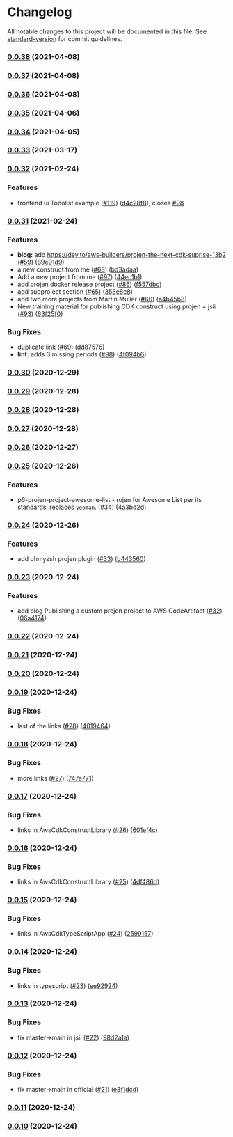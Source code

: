 # Changelog

All notable changes to this project will be documented in this file. See [standard-version](https://github.com/conventional-changelog/standard-version) for commit guidelines.

### [0.0.38](https://github.com/p6m7g8/awesome-projen/compare/v0.0.37...v0.0.38) (2021-04-08)

### [0.0.37](https://github.com/p6m7g8/awesome-projen/compare/v0.0.36...v0.0.37) (2021-04-08)

### [0.0.36](https://github.com/p6m7g8/awesome-projen/compare/v0.0.35...v0.0.36) (2021-04-08)

### [0.0.35](https://github.com/p6m7g8/awesome-projen/compare/v0.0.34...v0.0.35) (2021-04-06)

### [0.0.34](https://github.com/p6m7g8/awesome-projen/compare/v0.0.33...v0.0.34) (2021-04-05)

### [0.0.33](https://github.com/p6m7g8/awesome-projen/compare/v0.0.32...v0.0.33) (2021-03-17)

### [0.0.32](https://github.com/p6m7g8/awesome-projen/compare/v0.0.31...v0.0.32) (2021-02-24)


### Features

* frontend ui Todolist example  ([#119](https://github.com/p6m7g8/awesome-projen/issues/119)) ([d4c28f8](https://github.com/p6m7g8/awesome-projen/commit/d4c28f87af3d198719d35a88fb4c5bdf0a8bbf28)), closes [#98](https://github.com/p6m7g8/awesome-projen/issues/98)

### [0.0.31](https://github.com/p6m7g8/awesome-projen/compare/v0.0.30...v0.0.31) (2021-02-24)


### Features

* **blog:** add https://dev.to/aws-builders/projen-the-next-cdk-suprise-13b2 ([#59](https://github.com/p6m7g8/awesome-projen/issues/59)) ([89e91d9](https://github.com/p6m7g8/awesome-projen/commit/89e91d9b40d5fea271e96cfc951a6b000529e27c))
* a new construct from me ([#68](https://github.com/p6m7g8/awesome-projen/issues/68)) ([bd3adaa](https://github.com/p6m7g8/awesome-projen/commit/bd3adaa73178d75aa3d774bc1946710974c4feac))
* Add a new project from me ([#97](https://github.com/p6m7g8/awesome-projen/issues/97)) ([44ec1b1](https://github.com/p6m7g8/awesome-projen/commit/44ec1b1c053beb9d1d8882e56a653b35e7a166a8))
* add projen docker release project ([#86](https://github.com/p6m7g8/awesome-projen/issues/86)) ([f557dbc](https://github.com/p6m7g8/awesome-projen/commit/f557dbc081cb2a17cbeda8ca2f9aa168c6bc592f))
* add subproject section ([#65](https://github.com/p6m7g8/awesome-projen/issues/65)) ([358e8c8](https://github.com/p6m7g8/awesome-projen/commit/358e8c802a669eaf7099e6b97132f675ca03a901))
* add two more projects from Martin Muller ([#60](https://github.com/p6m7g8/awesome-projen/issues/60)) ([a4b45b8](https://github.com/p6m7g8/awesome-projen/commit/a4b45b83b282ecd9dee15f74d19bf93ed3c37820))
* New training material for publishing CDK construct using projen + jsii ([#93](https://github.com/p6m7g8/awesome-projen/issues/93)) ([63f25f0](https://github.com/p6m7g8/awesome-projen/commit/63f25f06127ada6719cbca7ca4e49e1572c1a0fe))


### Bug Fixes

* duplicate link ([#69](https://github.com/p6m7g8/awesome-projen/issues/69)) ([dd87576](https://github.com/p6m7g8/awesome-projen/commit/dd8757662fea341cf1ecdb581c68a029a3d96d11))
* **lint:** adds 3 missing periods ([#98](https://github.com/p6m7g8/awesome-projen/issues/98)) ([4f094b6](https://github.com/p6m7g8/awesome-projen/commit/4f094b6aefd3f8761c53a0b75cee6c6e31843371))

### [0.0.30](https://github.com/p6m7g8/awesome-projen/compare/v0.0.29...v0.0.30) (2020-12-29)

### [0.0.29](https://github.com/p6m7g8/awesome-projen/compare/v0.0.28...v0.0.29) (2020-12-28)

### [0.0.28](https://github.com/p6m7g8/awesome-projen/compare/v0.0.27...v0.0.28) (2020-12-28)

### [0.0.27](https://github.com/p6m7g8/awesome-projen/compare/v0.0.26...v0.0.27) (2020-12-28)

### [0.0.26](https://github.com/p6m7g8/awesome-projen/compare/v0.0.25...v0.0.26) (2020-12-27)

### [0.0.25](https://github.com/p6m7g8/awesome-projen/compare/v0.0.24...v0.0.25) (2020-12-26)


### Features

* p6-projen-project-awesome-list - rojen for Awesome List per its standards, replaces `yeoman`. ([#34](https://github.com/p6m7g8/awesome-projen/issues/34)) ([4a3bd2d](https://github.com/p6m7g8/awesome-projen/commit/4a3bd2dfe6c460e2c919941054b4cf51bafe408d))

### [0.0.24](https://github.com/p6m7g8/awesome-projen/compare/v0.0.23...v0.0.24) (2020-12-26)


### Features

* add ohmyzsh projen plugin ([#33](https://github.com/p6m7g8/awesome-projen/issues/33)) ([b443560](https://github.com/p6m7g8/awesome-projen/commit/b4435609ed2afedf11980be9757c275584be3c35))

### [0.0.23](https://github.com/p6m7g8/awesome-projen/compare/v0.0.22...v0.0.23) (2020-12-24)


### Features

* add blog Publishing a custom projen project to AWS CodeArtifact ([#32](https://github.com/p6m7g8/awesome-projen/issues/32)) ([06a4174](https://github.com/p6m7g8/awesome-projen/commit/06a4174194de4b441436761f7af22dd30b61854c))

### [0.0.22](https://github.com/p6m7g8/awesome-projen/compare/v0.0.21...v0.0.22) (2020-12-24)

### [0.0.21](https://github.com/p6m7g8/awesome-projen/compare/v0.0.20...v0.0.21) (2020-12-24)

### [0.0.20](https://github.com/p6m7g8/awesome-projen/compare/v0.0.19...v0.0.20) (2020-12-24)

### [0.0.19](https://github.com/p6m7g8/awesome-projen/compare/v0.0.18...v0.0.19) (2020-12-24)


### Bug Fixes

* last of the links ([#28](https://github.com/p6m7g8/awesome-projen/issues/28)) ([4019464](https://github.com/p6m7g8/awesome-projen/commit/401946466c8ed41eb6d8e7234b8b6eb3393bb2f9))

### [0.0.18](https://github.com/p6m7g8/awesome-projen/compare/v0.0.17...v0.0.18) (2020-12-24)


### Bug Fixes

* more links ([#27](https://github.com/p6m7g8/awesome-projen/issues/27)) ([747a771](https://github.com/p6m7g8/awesome-projen/commit/747a7716ebd77489cc54caf118852e34182531cf))

### [0.0.17](https://github.com/p6m7g8/awesome-projen/compare/v0.0.16...v0.0.17) (2020-12-24)


### Bug Fixes

* links in AwsCdkConstructLibrary ([#26](https://github.com/p6m7g8/awesome-projen/issues/26)) ([601ef4c](https://github.com/p6m7g8/awesome-projen/commit/601ef4c912c06ed840cc8206377783e1fec2bbdf))

### [0.0.16](https://github.com/p6m7g8/awesome-projen/compare/v0.0.15...v0.0.16) (2020-12-24)


### Bug Fixes

* links in AwsCdkConstructLibrary ([#25](https://github.com/p6m7g8/awesome-projen/issues/25)) ([4df486d](https://github.com/p6m7g8/awesome-projen/commit/4df486de67874b31782e96f900e58e234870234f))

### [0.0.15](https://github.com/p6m7g8/awesome-projen/compare/v0.0.14...v0.0.15) (2020-12-24)


### Bug Fixes

* links in AwsCdkTypeScriptApp ([#24](https://github.com/p6m7g8/awesome-projen/issues/24)) ([2599157](https://github.com/p6m7g8/awesome-projen/commit/259915725cc69f609aae797f4eb38659799e6607))

### [0.0.14](https://github.com/p6m7g8/awesome-projen/compare/v0.0.13...v0.0.14) (2020-12-24)


### Bug Fixes

* links in typescript ([#23](https://github.com/p6m7g8/awesome-projen/issues/23)) ([ee92924](https://github.com/p6m7g8/awesome-projen/commit/ee92924939479fe384aa0640cba0167a1c4c10d0))

### [0.0.13](https://github.com/p6m7g8/awesome-projen/compare/v0.0.12...v0.0.13) (2020-12-24)


### Bug Fixes

* fix master->main in jsii ([#22](https://github.com/p6m7g8/awesome-projen/issues/22)) ([98d2a1a](https://github.com/p6m7g8/awesome-projen/commit/98d2a1a117f266a0031da5c0c9b324e24db59c6f))

### [0.0.12](https://github.com/p6m7g8/awesome-projen/compare/v0.0.11...v0.0.12) (2020-12-24)


### Bug Fixes

* fix master->main in official ([#21](https://github.com/p6m7g8/awesome-projen/issues/21)) ([e3f1dcd](https://github.com/p6m7g8/awesome-projen/commit/e3f1dcd1a20236293a5694f99fc7a041988f0e45))

### [0.0.11](https://github.com/p6m7g8/awesome-projen/compare/v0.0.10...v0.0.11) (2020-12-24)

### [0.0.10](https://github.com/p6m7g8/awesome-projen/compare/v0.0.9...v0.0.10) (2020-12-24)
